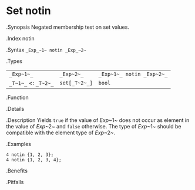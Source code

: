 # Set notin

.Synopsis
Negated membership test on set values.

.Index
notin

.Syntax
`_Exp_~1~ notin _Exp_~2~`

.Types


|                      |                |                            |
| --- | --- | --- |
| `_Exp~1~_`           |  `_Exp~2~_`    | `_Exp~1~_ notin _Exp~2~_`  |
| `_T~1~_`  <: `_T~2~_` |  `set[_T~2~_]` | `bool`                   |


.Function

.Details

.Description
Yields `true` if the value of _Exp_~1~ does not occur as element in the value of _Exp_~2~ and `false` otherwise. The type of _Exp_~1~ should be compatible with the element type of _Exp_~2~.

.Examples
```rascal-shell
4 notin {1, 2, 3};
4 notin {1, 2, 3, 4};
```

.Benefits

.Pitfalls

